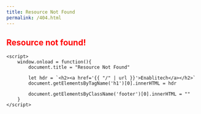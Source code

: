 ```yaml
---
title: Resource Not Found
permalink: /404.html
---
```


<html lang="en">
  <head>
    <meta charset="utf-8">
    <meta name="viewport" content="width=device-width, initial-scale=1.0">    
  </head>
  <body>
    <h2 style="color:red;">Resource not found!</h2>

    <script>
        window.onload = function(){
            document.title = "Resource Not Found"
            
            let hdr = `<h2><a href='{{ "/" | url }}'>Enablitech</a></h2>`
            document.getElementsByTagName('h1')[0].innerHTML = hdr

            document.getElementsByClassName('footer')[0].innerHTML = ""
        }        
    </script>
  </body>
</html>
